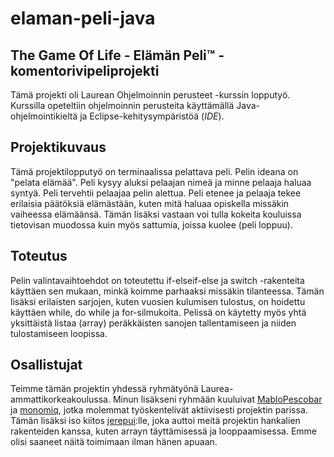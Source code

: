 # elaman-peli-java
## The Game Of Life - Elämän Peli™ -komentorivipeliprojekti

Tämä projekti oli Laurean Ohjelmoinnin perusteet -kurssin lopputyö. Kurssilla opeteltiin ohjelmoinnin perusteita käyttämällä Java-ohjelmointikieltä ja
Eclipse-kehitysympäristöä (*IDE*). 

## Projektikuvaus

Tämä projektilopputyö on terminaalissa pelattava peli. Pelin ideana on "pelata elämää". Peli kysyy aluksi pelaajan nimeä ja minne pelaaja haluaa syntyä. Peli
tervehtii pelaajaa pelin alettua. Peli etenee ja pelaaja tekee erilaisia päätöksiä elämästään, kuten mitä haluaa opiskella missäkin vaiheessa elämäänsä. Tämän
lisäksi vastaan voi tulla kokeita kouluissa tietovisan muodossa kuin myös sattumia, joissa kuolee (peli loppuu). 

## Toteutus

Pelin valintavaihtoehdot on toteutettu if-elseif-else ja switch -rakenteita käyttäen sen mukaan, minkä koimme parhaaksi missäkin tilanteessa. Tämän lisäksi
erilaisten sarjojen, kuten vuosien kulumisen tulostus, on hoidettu käyttäen while, do while ja for-silmukoita. Pelissä on käytetty myös yhtä yksittäistä listaa
(array) peräkkäisten sanojen tallentamiseen ja niiden tulostamiseen loopissa. 

## Osallistujat

Teimme tämän projektin yhdessä ryhmätyönä Laurea-ammattikorkeakoulussa. Minun lisäkseni ryhmään kuuluivat [MabloPescobar](https://github.com/MabloPescobar) ja [monomiq](https://github.com/monomiq), jotka molemmat työskentelivät aktiivisesti projektin parissa. Tämän lisäksi iso kiitos [jerepui](https://github.com/jerepui):lle, joka auttoi meitä projektin hankalien rakenteiden kanssa, kuten arrayn täyttämisessä ja looppaamisessa. Emme olisi saaneet näitä toimimaan ilman hänen apuaan. 
